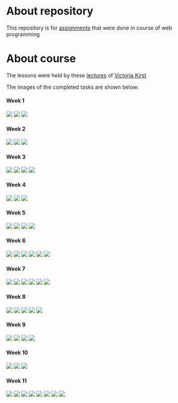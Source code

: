 # About repository
This repository is for <a href="https://github.com/ardakshalkar/foundationsofweb2017tasks">assignments</a> that were done in course of web programming

# About course
The lessons were held by these <a href="http://web.stanford.edu/class/cs193x/lectures/">lectures</a> of <a href="http://web.stanford.edu/class/cs193x/staff/">Victoria Kirst</a>

The images of the completed tasks are shown below:

#### Week 1
<img src="Screens/w1-1.PNG"/>
<img src="Screens/w1-2.PNG"/>
<img src="Screens/w1-3.PNG"/>

#### Week 2
<img src="Screens/w2-1.PNG"/>
<img src="Screens/w2-2.PNG"/>
<img src="Screens/w2-3.PNG"/>

#### Week 3
<img src="Screens/w3-1.PNG"/>
<img src="Screens/w3-2.PNG"/>
<img src="Screens/w3-3.PNG"/>
<img src="Screens/w3-4.PNG"/>

#### Week 4
<img src="Screens/w4-1.PNG"/>
<img src="Screens/w4-2.PNG"/>
<img src="Screens/w4-3.PNG"/>

#### Week 5
<img src="Screens/w5-1.PNG"/>
<img src="Screens/w5-2.PNG"/>
<img src="Screens/w5-3.PNG"/>
<img src="Screens/w5-4.PNG"/>

#### Week 6
<img src="Screens/w6-1.PNG"/>
<img src="Screens/w6-2.PNG"/>
<img src="Screens/w6-3.PNG"/>
<img src="Screens/w6-4.PNG"/>
<img src="Screens/w6-5.PNG"/>
<img src="Screens/w6-6.PNG"/>

#### Week 7
<img src="Screens/w7-1.PNG"/>
<img src="Screens/w7-2.PNG"/>
<img src="Screens/w7-3.PNG"/>
<img src="Screens/w7-4.PNG"/>
<img src="Screens/w7-5.PNG"/>
<img src="Screens/w7-6.PNG"/>

#### Week 8
<img src="Screens/w8-1.PNG"/>
<img src="Screens/w8-2.PNG"/>
<img src="Screens/w8-3.PNG"/>
<img src="Screens/w8-4.PNG"/>
<img src="Screens/w8-5.PNG"/>

#### Week 9
<img src="Screens/w9-1.PNG"/>
<img src="Screens/w9-2.PNG"/>
<img src="Screens/w9-3.PNG"/>
<img src="Screens/w9-4.PNG"/>

#### Week 10
<img src="Screens/w10-1.PNG"/>
<img src="Screens/w10-2.PNG"/>
<img src="Screens/w10-3.PNG"/>

#### Week 11
<img src="Screens/w11-1.PNG"/>
<img src="Screens/w11-2.PNG"/>
<img src="Screens/w11-3.PNG"/>
<img src="Screens/w11-4.PNG"/>
<img src="Screens/w11-5.PNG"/>
<img src="Screens/w11-6.PNG"/>
<img src="Screens/w11-7.PNG"/>
<img src="Screens/w11-8.PNG"/>
